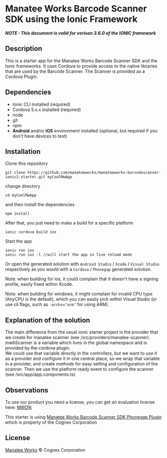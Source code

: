 # Manatee Works Barcode Scanner SDK using the Ionic Framework

***NOTE : This document is valid for verison 3.6.0 of the IONIC framework*** 

## Description
This is a starter app for the Manatee Works Barcode Scanner SDK and the Ionic frameworks. 
It uses Cordova to provide access to the native libraries that are used by the Barcode Scanner. The Scanner is provided as a Cordova Plugin.


## Dependencies

- Ionic CLI installed (required) 
- Cordova 5.x.x installed (required)
- node
- git
- npm
- **Android** and/or **iOS** environment installed (optional, but required if you don't have devices to test)


## Installation
Clone this repository 
```ssh
git clone https://github.com/manateeworks/manateeworks-barcodescanner-ionic2-starter.git myCoolMwApp
```
change directory

```ssh
cd myCoolMwApp
```
and then install the dependencies

```ssh
npm install
```

After that, you just need to make a build for a specific platform

```ssh
ionic cordova build ios
```

Start the app

```ssh
ionic run ios
ionic run ios -l //will start the app in live reload mode
```

Or open the generated solution with `Android Studio` / `Xcode` / `Visual Studio` respectively as you would with a `Cordova` / `Phonegap` generated solution.

Note: when building for ios, it could complain that it doesn't have a signing profile, easily fixed within Xcode.

Note: when building for windows, it might complain for invalid CPU type (AnyCPU is the default), which you can easily pick within Visual Studio (or use cli flags, such as `-archs="arm"` for using ARM).

## Explanation of the solution

The main difference from the usual ionic starter project is the provider that we create for manatee scanner (see /src/providers/manatee-scanner). 
mwbScanner is a variable which lives in the global namespace and is provided by the cordova plugin.  
We could use that variable directly in the controllers, but we want to use it as a provider and configure it in one central place, so we wrap that variable in a provider, and create methods for easy setting and configuration of the scanner. 
Then we use the platform ready event to configure the scanner (see /src/app/app.components.ts) 

## Observations

To use our product you need a license, you can get an evaluation license here: [MWDN](https://cmbdn.cognex.com/lpr/evaluation/new)

This starter is using [Manatee Works Barcode Scanner SDK Phonegap Plugin](https://github.com/manateeworks/phonegap-manateeworks-v3.git) which is property of the Cognex Corporation

## License

[Manatee Works](https://manateeworks.com) © Cognex Corporation
